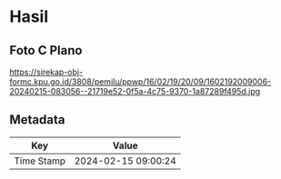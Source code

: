# Hasil

## Foto C Plano

https://sirekap-obj-formc.kpu.go.id/3808/pemilu/ppwp/16/02/19/20/09/1602192009006-20240215-083056--21719e52-0f5a-4c75-9370-1a87289f495d.jpg


## Metadata

| Key        | Value               |
| ---------- | ------------------- |
| Time Stamp | 2024-02-15 09:00:24 |



